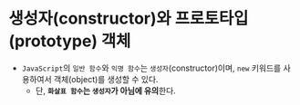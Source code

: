 # 생성자(constructor)와 프로토타입(prototype) 객체

- `JavaScript`의 `일반 함수`와 `익명 함수`는 `생성자`(constructor)이며, `new` 키워드를 사용하여서 객체(object)를 생성할 수 있다.
  - 단, **`화살표 함수`는 `생성자`가 아님에 유의**한다.
